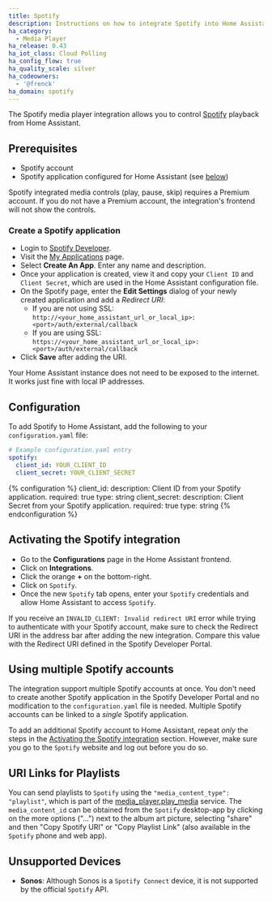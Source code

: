 ```yaml
---
title: Spotify
description: Instructions on how to integrate Spotify into Home Assistant.
ha_category:
  - Media Player
ha_release: 0.43
ha_iot_class: Cloud Polling
ha_config_flow: true
ha_quality_scale: silver
ha_codeowners:
  - '@frenck'
ha_domain: spotify
---
```


The Spotify media player integration allows you to control [Spotify](https://www.spotify.com/) playback from Home Assistant.

## Prerequisites

- Spotify account
- Spotify application configured for Home Assistant (see [below](#create-a-spotify-application))

<div class='note'>
  Spotify integrated media controls (play, pause, skip) requires a Premium account.
  If you do not have a Premium account, the integration's frontend will not show the controls.
</div>

### Create a Spotify application

- Login to [Spotify Developer](https://developer.spotify.com).
- Visit the [My Applications](https://developer.spotify.com/my-applications/#!/applications) page.
- Select **Create An App**. Enter any name and description.
- Once your application is created, view it and copy your `Client ID` and `Client Secret`, which are used in the Home Assistant configuration file.
- On the Spotify page, enter the **Edit Settings** dialog of your newly created application and add a *Redirect URI*:
  - If you are not using SSL: `http://<your_home_assistant_url_or_local_ip>:<port>/auth/external/callback`
  - If you are using SSL: `https://<your_home_assistant_url_or_local_ip>:<port>/auth/external/callback`
- Click **Save** after adding the URI.

<div class='note'>
  Your Home Assistant instance does not need to be exposed to the internet. It works just fine with local IP addresses.
</div>  

## Configuration

To add Spotify to Home Assistant, add the following to your `configuration.yaml` file:

```yaml
# Example configuration.yaml entry
spotify:
  client_id: YOUR_CLIENT_ID
  client_secret: YOUR_CLIENT_SECRET
```

{% configuration %}
client_id:
  description: Client ID from your Spotify application.
  required: true
  type: string
client_secret:
  description: Client Secret from your Spotify application.
  required: true
  type: string
{% endconfiguration %}

## Activating the Spotify integration

- Go to the **Configurations** page in the Home Assistant frontend.
- Click on **Integrations**.
- Click the orange **+** on the bottom-right.
- Click on `Spotify`.
- Once the new `Spotify` tab opens, enter your `Spotify` credentials and allow Home Assistant to access `Spotify`.

<div class='note'>

  If you receive an `INVALID_CLIENT: Invalid redirect URI` error while trying to
  authenticate with your Spotify account, make sure to check the Redirect URI in
  the address bar after adding the new integration. Compare this value with the
  Redirect URI defined in the Spotify Developer Portal.

</div>

## Using multiple Spotify accounts

The integration support multiple Spotify accounts at once. You don't need to
create another Spotify application in the Spotify Developer Portal and no
modification to the `configuration.yaml` file is needed. Multiple Spotify
accounts can be linked to a _single_ Spotify application.

To add an additional Spotify account to Home Assistant, repeat _only_ the steps
in the [Activating the Spotify integration](#activating-the-spotify-integration)
section. However, make sure you go to the `Spotify` website and log out before
you do so.

## URI Links for Playlists

You can send playlists to `Spotify` using the `"media_content_type": "playlist"`, which is part of the
[media_player.play_media](/integrations/media_player/#service-media_playerplay_media) service.
The `media_content_id` can be obtained from the `Spotify` desktop-app by clicking on the more options ("...") next to the album art picture, selecting "share" and then "Copy Spotify URI" or "Copy Playlist Link" (also available in the `Spotify` phone and web app).

## Unsupported Devices

- **Sonos**: Although Sonos is a `Spotify Connect` device, it is not supported by the official `Spotify` API.
